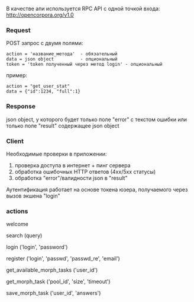 В качестве апи используется RPC API с одной точкой входа:
http://opencorpora.org/v1.0

### Request
POST запрос с двумя полями:

    action = 'название_метода'  - обязательный
    data = json object          - опциональный
    token = 'token полученный через метод login' - опциональный

пример:

    action = "get_user_stat"
    data = {"id":1234, "full":1}

### Response
json object, у которого будет только поле "error" с текстом ошибки
или только поле "result" содержащее json object

### Client
Необходимые проверки в приложении:

1. проверка доступа в интернет + пинг сервера
2. обработка ошибочных HTTP ответов (4хх/5хх статусы)
3. обработка "error"/валидности json в "result"

Аутентификация работает на основе токена юзера, получаемого через
вызов экшена "login"

### actions

welcome

search
(query)

login
('login', 'password')

register
('login', 'passwd', 'passwd_re', 'email')

get_available_morph_tasks
('user_id')

get_morph_task
('pool_id', 'size', 'timeout')

save_morph_task
('user_id', 'answers')
